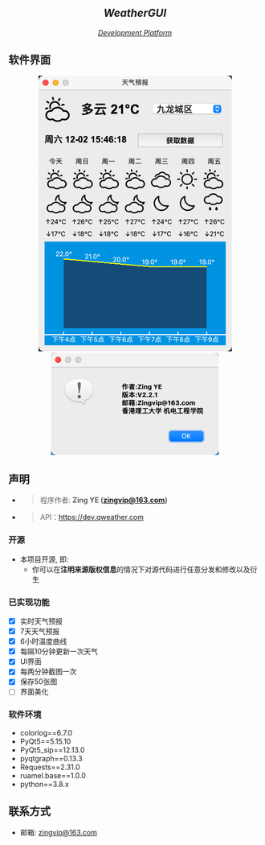 <div align="center">

## *WeatherGUI*
<i style="text-align: center;"><a href="https://dev.qweather.com/">Development Platform</a></i>
</div>

## 软件界面
<p align="center">
  <img src="res/ui.png" alt="Image Description">
  <img src="res/info.png" alt="Image">
</p>


## 声明
- > 程序作者: **Zing YE (zingvip@163.com)**
- > API：https://dev.qweather.com

### 开源
- 本项目开源, 即:
  - 你可以在**注明来源版权信息**的情况下对源代码进行任意分发和修改以及衍生

### 已实现功能
- [x] 实时天气预报
- [x] 7天天气预报
- [x] 6小时温度曲线
- [x] 每隔10分钟更新一次天气
- [x] UI界面
- [x] 每两分钟截图一次
- [x] 保存50张图
- [ ] 界面美化

### 软件环境
 - colorlog==6.7.0
 - PyQt5==5.15.10
 - PyQt5_sip==12.13.0
 - pyqtgraph==0.13.3
 - Requests==2.31.0
 - ruamel.base==1.0.0
 - python==3.8.x 

## 联系方式
 - 邮箱: <zingvip@163.com>





